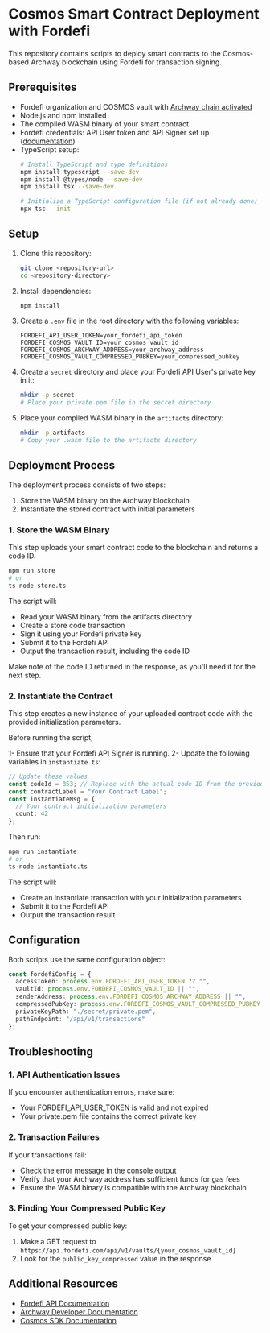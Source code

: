 # Cosmos Smart Contract Deployment with Fordefi

This repository contains scripts to deploy smart contracts to the Cosmos-based Archway blockchain using Fordefi for transaction signing.

## Prerequisites

- Fordefi organization and COSMOS vault with [Archway chain activated](https://docs.fordefi.com/user-guide/manage-chains/customize-chain-visibility)
- Node.js and npm installed
- The compiled WASM binary of your smart contract
- Fordefi credentials: API User token and API Signer set up ([documentation](https://docs.fordefi.com/developers/program-overview))
- TypeScript setup:
  ```bash
  # Install TypeScript and type definitions
  npm install typescript --save-dev
  npm install @types/node --save-dev
  npm install tsx --save-dev
  
  # Initialize a TypeScript configuration file (if not already done)
  npx tsc --init
  ```

## Setup

1. Clone this repository:
   ```bash
   git clone <repository-url>
   cd <repository-directory>
   ```

2. Install dependencies:
   ```bash
   npm install
   ```

3. Create a `.env` file in the root directory with the following variables:
   ```
   FORDEFI_API_USER_TOKEN=your_fordefi_api_token
   FORDEFI_COSMOS_VAULT_ID=your_cosmos_vault_id
   FORDEFI_COSMOS_ARCHWAY_ADDRESS=your_archway_address
   FORDEFI_COSMOS_VAULT_COMPRESSED_PUBKEY=your_compressed_pubkey
   ```

4. Create a `secret` directory and place your Fordefi API User's private key in it:
   ```bash
   mkdir -p secret
   # Place your private.pem file in the secret directory
   ```

5. Place your compiled WASM binary in the `artifacts` directory:
   ```bash
   mkdir -p artifacts
   # Copy your .wasm file to the artifacts directory
   ```

## Deployment Process

The deployment process consists of two steps:

1. Store the WASM binary on the Archway blockchain
2. Instantiate the stored contract with initial parameters

### 1. Store the WASM Binary

This step uploads your smart contract code to the blockchain and returns a code ID.

```bash
npm run store
# or
ts-node store.ts
```

The script will:
- Read your WASM binary from the artifacts directory
- Create a store code transaction
- Sign it using your Fordefi private key
- Submit it to the Fordefi API
- Output the transaction result, including the code ID

Make note of the code ID returned in the response, as you'll need it for the next step.

### 2. Instantiate the Contract

This step creates a new instance of your uploaded contract code with the provided initialization parameters.

Before running the script,

1- Ensure that your Fordefi API Signer is running.
2- Update the following variables in `instantiate.ts`:

```typescript
// Update these values
const codeId = 853; // Replace with the actual code ID from the previous step
const contractLabel = "Your Contract Label";
const instantiateMsg = {
  // Your contract initialization parameters
  count: 42
};
```

Then run:

```bash
npm run instantiate
# or
ts-node instantiate.ts
```

The script will:
- Create an instantiate transaction with your initialization parameters
- Submit it to the Fordefi API
- Output the transaction result

## Configuration

Both scripts use the same configuration object:

```typescript
const fordefiConfig = {
  accessToken: process.env.FORDEFI_API_USER_TOKEN ?? "",
  vaultId: process.env.FORDEFI_COSMOS_VAULT_ID || "",
  senderAddress: process.env.FORDEFI_COSMOS_ARCHWAY_ADDRESS || "",
  compressedPubKey: process.env.FORDEFI_COSMOS_VAULT_COMPRESSED_PUBKEY || "",
  privateKeyPath: "./secret/private.pem",
  pathEndpoint: "/api/v1/transactions"
};
```

## Troubleshooting

### 1. API Authentication Issues

If you encounter authentication errors, make sure:
- Your FORDEFI_API_USER_TOKEN is valid and not expired
- Your private.pem file contains the correct private key

### 2. Transaction Failures

If your transactions fail:
- Check the error message in the console output
- Verify that your Archway address has sufficient funds for gas fees
- Ensure the WASM binary is compatible with the Archway blockchain

### 3. Finding Your Compressed Public Key

To get your compressed public key:
1. Make a GET request to `https://api.fordefi.com/api/v1/vaults/{your_cosmos_vault_id}`
2. Look for the `public_key_compressed` value in the response

## Additional Resources

- [Fordefi API Documentation](https://docs.fordefi.com/)
- [Archway Developer Documentation](https://docs.archway.io/)
- [Cosmos SDK Documentation](https://docs.cosmos.network/)